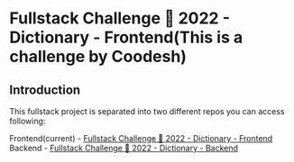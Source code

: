 # Fullstack Challenge 🏅 2022 - Dictionary - Frontend(This is a challenge by Coodesh)

## Introduction

This fullstack project is separated into two different repos you can access following:

Frontend(current) - [Fullstack Challenge 🏅 2022 - Dictionary - Frontend](https://github.com/JonneBR/-fullstack-challenge-2022-dictionary-frontend)
Backend - [Fullstack Challenge 🏅 2022 - Dictionary - Backend](https://github.com/JonneBR/fullstack-challenge-2022-dictionary-backend)
